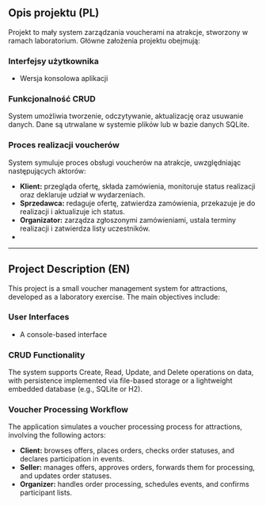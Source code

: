 ## Opis projektu (PL)

Projekt to mały system zarządzania voucherami na atrakcje, stworzony w ramach laboratorium. Główne założenia projektu obejmują:

### Interfejsy użytkownika
- Wersja konsolowa aplikacji  

### Funkcjonalność CRUD
System umożliwia tworzenie, odczytywanie, aktualizację oraz usuwanie danych. Dane są utrwalane w systemie plików lub w bazie danych SQLite.

### Proces realizacji voucherów
System symuluje proces obsługi voucherów na atrakcje, uwzględniając następujących aktorów:
- **Klient:** przegląda ofertę, składa zamówienia, monitoruje status realizacji oraz deklaruje udział w wydarzeniach.
- **Sprzedawca:** redaguje ofertę, zatwierdza zamówienia, przekazuje je do realizacji i aktualizuje ich status.
- **Organizator:** zarządza zgłoszonymi zamówieniami, ustala terminy realizacji i zatwierdza listy uczestników.
- 
---

## Project Description (EN)

This project is a small voucher management system for attractions, developed as a laboratory exercise. The main objectives include:

### User Interfaces
- A console-based interface  

### CRUD Functionality
The system supports Create, Read, Update, and Delete operations on data, with persistence implemented via file-based storage or a lightweight embedded database (e.g., SQLite or H2).

### Voucher Processing Workflow
The application simulates a voucher processing process for attractions, involving the following actors:
- **Client:** browses offers, places orders, checks order statuses, and declares participation in events.
- **Seller:** manages offers, approves orders, forwards them for processing, and updates order statuses.
- **Organizer:** handles order processing, schedules events, and confirms participant lists.
